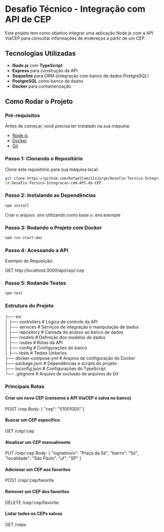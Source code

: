 # Desafio Técnico - Integração com API de CEP

Este projeto tem como objetivo integrar uma aplicação Node.js com a API ViaCEP para consultar informações de endereços a partir de um CEP.

## Tecnologias Utilizadas

- **Node.js** com **TypeScript**
- **Express** para construção da API
- **Sequelize** para ORM (integração com banco de dados PostgreSQL)
- **PostgreSQL** como banco de dados
- **Docker** para containerização

## Como Rodar o Projeto

### Pré-requisitos

Antes de começar, você precisa ter instalado na sua máquina:

- [Node.js](https://nodejs.org/)
- [Docker](https://www.docker.com/)
- [Git](https://git-scm.com/)

### Passo 1: Clonando o Repositório

Clone este repositório para sua máquina local:

```bash
git clone https://github.com/RafaelCamilloJorge/Desafio-Tecnico-Integracao-com-API-de-CEP.git
cd Desafio-Tecnico-Integracao-com-API-de-CEP
```

### Passo 2: Instalando as Dependências
```bash
npm install
```
Criar o arquivo .env utilizando como base o .env.exemple

### Passo 3: Rodando o Projeto com Docker
```bash
npm run start:dev
```

### Passo 4: Acessando a API
Exemplo de Requisição:

GET http://localhost:3000/api/cep/:cep

### Passo 5: Rodando Testes
```bash
npm test
```

### Estrutura do Projeto
├── src    
│ ├── controllers # Lógica de controle da API  
│ ├── services # Serviços de integração e manipulação de dados  
│ ├── repository # Camada de acesso ao banco de dados  
│ ├── models # Definição dos modelos de dados  
│ ├── routes # Rotas da API  
│ ├── config # Configurações do banco  
│ ├── tests # Testes Unitarios  
├── docker-compose.yml # Arquivo de configuração do Docker  
├── package.json # Dependências e scripts do projeto  
├── tsconfig.json # Configurações do TypeScript  
└── .gitignore # Arquivo de exclusão de arquivos do Git  

### Principais Rotas
#### Criar um novo CEP (consome a API ViaCEP e salva no banco)
POST /cep
Body:
{
  "cep": "01001000"
}

#### Buscar um CEP específico
GET /cep/:cep

#### Atualizar um CEP manualmente
PUT /cep/:cep
Body:
{
  "logradouro": "Praça da Sé",
  "bairro": "Sé",
  "localidade": "São Paulo",
  "uf": "SP"
}

#### Adicionar um CEP aos favoritos
POST /cep/:cep/favorite

#### Remover um CEP dos favoritos
DELETE /cep/:cep/favorite

#### Listar todos os CEPs salvos
GET /ceps
